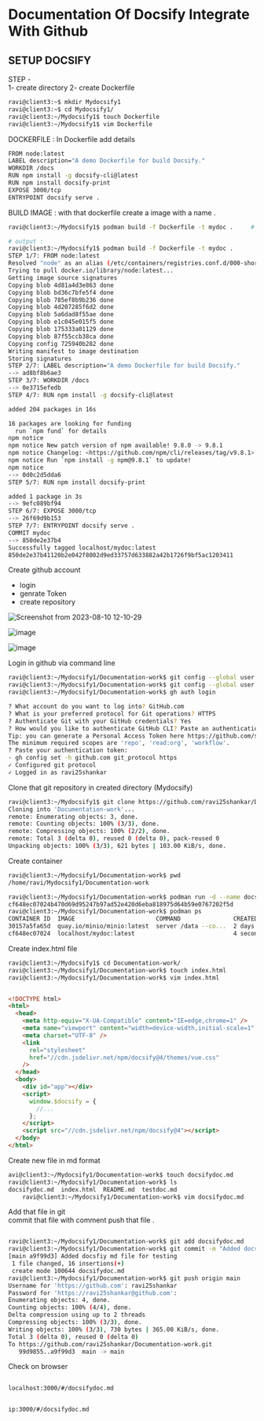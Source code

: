 # Documentation Of Docsify Integrate With Github

## SETUP DOCSIFY

STEP -  
1- create directory 
2- create Dockerfile

```bash
ravi@client3:~$ mkdir Mydocsify1
ravi@client3:~$ cd Mydocsify1/
ravi@client3:~/Mydocsify1$ touch Dockerfile
ravi@client3:~/Mydocsify1$ vim Dockerfile 
```

DOCKERFILE :  In Dockerfile add details

```bash
FROM node:latest
LABEL description="A demo Dockerfile for build Docsify."
WORKDIR /docs
RUN npm install -g docsify-cli@latest
RUN npm install docsify-print
EXPOSE 3000/tcp
ENTRYPOINT docsify serve . 
```

BUILD IMAGE : with that dockerfile create a image  with a name .  

```bash
ravi@client3:~/Mydocsify1$ podman build -f Dockerfile -t mydoc .     # . represent current directory

# output : 
ravi@client3:~/Mydocsify1$ podman build -f Dockerfile -t mydoc .
STEP 1/7: FROM node:latest
Resolved "node" as an alias (/etc/containers/registries.conf.d/000-shortnames.conf)
Trying to pull docker.io/library/node:latest...
Getting image source signatures
Copying blob 4d81a4d3e863 done  
Copying blob bd36c7bfe5f4 done  
Copying blob 785ef8b9b236 done  
Copying blob 4d207285f6d2 done  
Copying blob 5a6dad8f55ae done  
Copying blob e1c045e015f5 done  
Copying blob 175333a01129 done  
Copying blob 87f55ccb38ca done  
Copying config 725940b282 done  
Writing manifest to image destination
Storing signatures
STEP 2/7: LABEL description="A demo Dockerfile for build Docsify."
--> ad8bf8b6ae3
STEP 3/7: WORKDIR /docs
--> 0e3715efedb
STEP 4/7: RUN npm install -g docsify-cli@latest

added 204 packages in 16s

16 packages are looking for funding
  run `npm fund` for details
npm notice 
npm notice New patch version of npm available! 9.8.0 -> 9.8.1
npm notice Changelog: <https://github.com/npm/cli/releases/tag/v9.8.1>
npm notice Run `npm install -g npm@9.8.1` to update!
npm notice 
--> 0d0c2d5dda6
STEP 5/7: RUN npm install docsify-print

added 1 package in 3s
--> 9efc089bf94
STEP 6/7: EXPOSE 3000/tcp
--> 26f69d9b153
STEP 7/7: ENTRYPOINT docsify serve . 
COMMIT mydoc
--> 850de2e37b4
Successfully tagged localhost/mydoc:latest
850de2e37b41120b2e042f8002d9ed33757d633882a42b1726f9bf5ac1203411
```

Create github account  
- login 
- genrate Token  
-  create repository   

![Screenshot from 2023-08-10 12-10-29](https://github.com/ravi25shankar/Documentation-work/assets/141721174/057c9b01-40d6-437e-ba6d-d7ad9d46d544)

![image](https://github.com/ravi25shankar/Documentation-work/assets/141721174/3b4a736d-537c-4749-8f09-2ad74f915d6a)

![image](https://github.com/ravi25shankar/Documentation-work/assets/141721174/4f21cd3e-d169-4aed-8b54-b720031b5442)


Login in github via command line  

```bash
ravi@client3:~/Mydocsify1/Documentation-work$ git config --global user.name "ravi25shankar"
ravi@client3:~/Mydocsify1/Documentation-work$ git config --global user.email ravishankar.ravi@fosteringlinux.com
ravi@client3:~/Mydocsify1/Documentation-work$ gh auth login

? What account do you want to log into? GitHub.com
? What is your preferred protocol for Git operations? HTTPS
? Authenticate Git with your GitHub credentials? Yes
? How would you like to authenticate GitHub CLI? Paste an authentication token
Tip: you can generate a Personal Access Token here https://github.com/settings/tokens
The minimum required scopes are 'repo', 'read:org', 'workflow'.
? Paste your authentication token: 
- gh config set -h github.com git_protocol https
✓ Configured git protocol
✓ Logged in as ravi25shankar
```

Clone that git repository  in created directory (Mydocsify)

```bash
ravi@client3:~/Mydocsify1$ git clone https://github.com/ravi25shankar/Documentation-work.git
Cloning into 'Documentation-work'...
remote: Enumerating objects: 3, done.
remote: Counting objects: 100% (3/3), done.
remote: Compressing objects: 100% (2/2), done.
remote: Total 3 (delta 0), reused 0 (delta 0), pack-reused 0
Unpacking objects: 100% (3/3), 621 bytes | 103.00 KiB/s, done.
```

Create container  

```bash
ravi@client3:~/Mydocsify1/Documentation-work$ pwd
/home/ravi/Mydocsify1/Documentation-work

ravi@client3:~/Mydocsify1/Documentation-work$ podman run -d --name docsify1 -p 3000:3000 -v /home/ravi/Mydocsify1/Documentation-work:/docs mydoc:latest 
cf648ec07024b470d69d95247b97ad52e420d6eba818975d64b59e0767202f5d
ravi@client3:~/Mydocsify1/Documentation-work$ podman ps
CONTAINER ID  IMAGE                       COMMAND               CREATED        STATUS            PORTS                                           NAMES
30157a5fa65d  quay.io/minio/minio:latest  server /data --co...  2 days ago     Up 2 days ago     0.0.0.0:9000->9000/tcp, 0.0.0.0:9090->9090/tcp  agitated_elgamal
cf648ec07024  localhost/mydoc:latest                            4 seconds ago  Up 4 seconds ago  0.0.0.0:3000->3000/tcp                          docsify1
```

Create index.html file 

```bash
ravi@client3:~/Mydocsify1$ cd Documentation-work/
ravi@client3:~/Mydocsify1/Documentation-work$ touch index.html
ravi@client3:~/Mydocsify1/Documentation-work$ vim index.html 
```

```html

<!DOCTYPE html>
<html>
  <head>
    <meta http-equiv="X-UA-Compatible" content="IE=edge,chrome=1" />
    <meta name="viewport" content="width=device-width,initial-scale=1" />
    <meta charset="UTF-8" />
    <link
      rel="stylesheet"
      href="//cdn.jsdelivr.net/npm/docsify@4/themes/vue.css"
    />
  </head>
  <body>
    <div id="app"></div>
    <script>
      window.$docsify = {
        //...
      };
    </script>
    <script src="//cdn.jsdelivr.net/npm/docsify@4"></script>
  </body>
</html>

```

Create new file in md format

```bash
avi@client3:~/Mydocsify1/Documentation-work$ touch docsifydoc.md
ravi@client3:~/Mydocsify1/Documentation-work$ ls
docsifydoc.md  index.html  README.md  testdoc.md
	ravi@client3:~/Mydocsify1/Documentation-work$ vim docsifydoc.md
```

Add that file in git  
commit that file with comment 
push that file .

```bash

ravi@client3:~/Mydocsify1/Documentation-work$ git add docsifydoc.md 
ravi@client3:~/Mydocsify1/Documentation-work$ git commit -m "Added docsfiy md file for testing"
[main a9f99d3] Added docsfiy md file for testing
 1 file changed, 16 insertions(+)
 create mode 100644 docsifydoc.md
ravi@client3:~/Mydocsify1/Documentation-work$ git push origin main
Username for 'https://github.com': ravi25shankar
Password for 'https://ravi25shankar@github.com': 
Enumerating objects: 4, done.
Counting objects: 100% (4/4), done.
Delta compression using up to 2 threads
Compressing objects: 100% (3/3), done.
Writing objects: 100% (3/3), 730 bytes | 365.00 KiB/s, done.
Total 3 (delta 0), reused 0 (delta 0)
To https://github.com/ravi25shankar/Documentation-work.git
   99d9855..a9f99d3  main -> main
```

Check on browser
```bash
  
localhost:3000/#/docsifydoc.md 

```
```bash

ip:3000/#/docsifydoc.md

```
